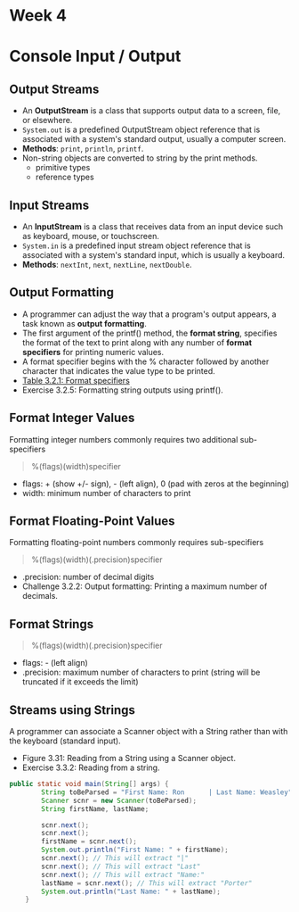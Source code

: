 # Week 4
# Console Input / Output
## Output Streams
- An **OutputStream** is a class that supports output data to a screen, file, or elsewhere.
- `System.out` is a predefined OutputStream object reference that is associated with a system's standard output, usually a computer screen.
- **Methods**: `print`, `println`, `printf`.
- Non-string objects are converted to string by the print methods.
  - primitive types
  - reference types

## Input Streams
- An **InputStream** is a class that receives data from an input device such as keyboard, mouse, or touchscreen.
- `System.in` is a predefined input stream object reference that is associated with a system's standard input, which is usually a keyboard.
- **Methods**: `nextInt`, `next`, `nextLine`, `nextDouble`.

## Output Formatting
- A programmer can adjust the way that a program's output appears, a task known as **output formatting**.
- The first argument of the printf() method, the **format string**, specifies the format of the text to print along with any number of **format specifiers** for printing numeric values.
- A format specifier begins with the % character followed by another character that indicates the value type to be printed.
- [Table 3.2.1: Format specifiers](https://learn.zybooks.com/zybook/CUNYCMP167Summer2020/chapter/3/section/2?content_resource_id=42397781)
- Exercise 3.2.5: Formatting string outputs using printf().

## Format Integer Values
Formatting integer numbers commonly requires two additional sub-specifiers
> %(flags)(width)specifier
- flags: + (show +/- sign), - (left align), 0 (pad with zeros at the beginning)
- width: minimum number of characters to print

## Format Floating-Point Values
Formatting floating-point numbers commonly requires sub-specifiers
> %(flags)(width)(.precision)specifier
- .precision: number of decimal digits
- Challenge 3.2.2: Output formatting: Printing a maximum number of decimals.


## Format Strings
> %(flags)(width)(.precision)specifier
- flags: - (left align)
- .precision: maximum number of characters to print (string will be truncated if it exceeds the limit)

## Streams using Strings
A programmer can associate a Scanner object with a String rather than with the keyboard (standard input).
- Figure 3.31: Reading from a String using a Scanner object.
- Exercise 3.3.2: Reading from a string.
```java
public static void main(String[] args) {
        String toBeParsed = "First Name: Ron      | Last Name: Weasley";
        Scanner scnr = new Scanner(toBeParsed);
        String firstName, lastName;

        scnr.next();
        scnr.next();
        firstName = scnr.next();
        System.out.println("First Name: " + firstName);
        scnr.next(); // This will extract "|"
        scnr.next(); // This will extract "Last"
        scnr.next(); // This will extract "Name:"
        lastName = scnr.next(); // This will extract "Porter"
        System.out.println("Last Name: " + lastName);
    }
```
